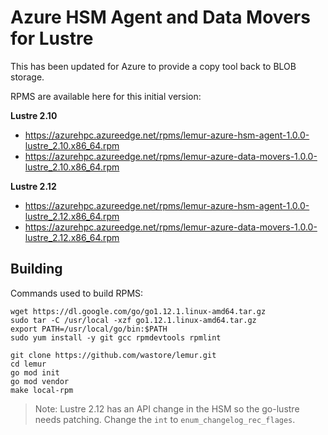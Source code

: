 # Azure HSM Agent and Data Movers for Lustre

This has been updated for Azure to provide a copy tool back to BLOB storage.

RPMS are available here for this initial version:

__Lustre 2.10__

* https://azurehpc.azureedge.net/rpms/lemur-azure-hsm-agent-1.0.0-lustre_2.10.x86_64.rpm
* https://azurehpc.azureedge.net/rpms/lemur-azure-data-movers-1.0.0-lustre_2.10.x86_64.rpm

__Lustre 2.12__

* https://azurehpc.azureedge.net/rpms/lemur-azure-hsm-agent-1.0.0-lustre_2.12.x86_64.rpm
* https://azurehpc.azureedge.net/rpms/lemur-azure-data-movers-1.0.0-lustre_2.12.x86_64.rpm


## Building

Commands used to build RPMS:

```
wget https://dl.google.com/go/go1.12.1.linux-amd64.tar.gz
sudo tar -C /usr/local -xzf go1.12.1.linux-amd64.tar.gz
export PATH=/usr/local/go/bin:$PATH
sudo yum install -y git gcc rpmdevtools rpmlint

git clone https://github.com/wastore/lemur.git
cd lemur
go mod init
go mod vendor
make local-rpm
```

> Note: Lustre 2.12 has an API change in the HSM so the go-lustre needs patching.  Change the `int` to `enum_changelog_rec_flages`.
